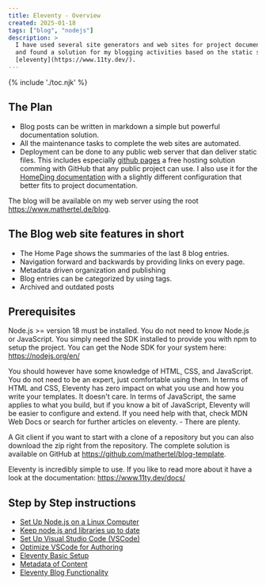 ```yaml
---
title: Eleventy - Overview
created: 2025-01-18
tags: ["blog", "nodejs"]
description: >  
  I have used several site generators and web sites for project documentation during the past years
  and found a solution for my blogging activities based on the static site generator
  [eleventy](https://www.11ty.dev/).
---
```


{% include './toc.njk' %}

## The Plan


* Blog posts can be written in markdown a simple but powerful documentation solution.
* All the maintenance tasks to complete the web sites are automated.
* Deployment can be done to any public web server that dan deliver static files.  This includes especially
  [github pages](https://docs.github.com/en/pages) a free hosting solution comming with GitHub that any public project
  can use.  I also use it for the [HomeDing documentation](https://homeding.github.io/) with a slightly different
  configuration that better fits to project documentation.

The blog will be available on my web server using the root <https://www.mathertel.de/blog>.


## The Blog web site features in short

* The Home Page shows the summaries of the last 8 blog entries.
* Navigation forward and backwards by providing links on every page.
* Metadata driven organization and publishing
* Blog entries can be categorized by using tags.
* Archived and outdated posts


## Prerequisites

Node.js >= version 18 must be installed.  You do not need to know Node.js or JavaScript.  You simply need the SDK installed to provide you with npm to setup the project. You can get the Node SDK for your system here:
<https://nodejs.org/en/>

You should however have some knowledge of HTML, CSS, and JavaScript.  You do not need to be an expert, just comfortable
using them.  In terms of HTML and CSS, Eleventy has zero impact on what you use and how you write your templates.  It
doesn't care.  In terms of JavaScript, the same applies to what you build, but if you know a bit of JavaScript, Eleventy
will be easier to configure and extend.  If you need help with that, check MDN Web Docs or search for further articles
on eleventy.  - There are plenty.

A Git client if you want to start with a clone of a repository but you can also download the zip right from the repository.
The complete solution is available on GitHub at <https://github.com/mathertel/blog-template>.

Eleventy is incredibly simple to use.  If you like to read more about it have a look at the documentation: <https://www.11ty.dev/docs/>

## Step by Step instructions

* [Set Up Node.js on a Linux Computer](/2024/03-setup-linux-nodejs.md)
* [Keep node.js and libraries up to date](/2024/05-nodejs-update.md)
* [Set Up Visual Studio Code (VSCode)](/2024/10-setup-vscode.md)
* [Optimize VSCode for Authoring](/2024/11-writing-with-vscode.md)
* [Eleventy Basic Setup](./12-eleventy-setup.md)
* [Metadata of Content](./20-metadata.md)
* [Eleventy Blog Functionality](../../memo/14-eleventy-blog-functionality.md)

